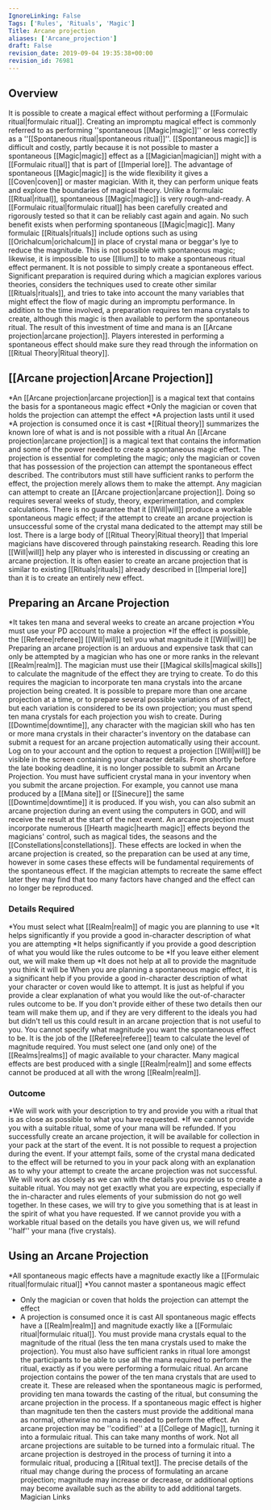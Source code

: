 ```yaml
---
IgnoreLinking: False
Tags: ['Rules', 'Rituals', 'Magic']
Title: Arcane projection
aliases: ['Arcane_projection']
draft: False
revision_date: 2019-09-04 19:35:38+00:00
revision_id: 76981
---
```


## Overview
It is possible to create a magical effect without performing a [[Formulaic ritual|formulaic ritual]]. Creating an impromptu magical effect is commonly referred to as performing ''spontaneous [[Magic|magic]]'' or less correctly as a ''[[Spontaneous ritual|spontaneous ritual]]''. [[Spontaneous magic]] is difficult and costly, partly because it is not possible to master a spontaneous [[Magic|magic]] effect as a [[Magician|magician]] might with a [[Formulaic ritual]] that is part of [[Imperial lore]]. The advantage of spontaneous [[Magic|magic]] is the wide flexibility it gives a [[Coven|coven]] or master magician. With it, they can perform unique feats and explore the boundaries of magical theory.
Unlike a formulaic [[Ritual|ritual]], spontaneous [[Magic|magic]] is very rough-and-ready. A [[Formulaic ritual|formulaic ritual]] has been carefully created and rigorously tested so that it can be reliably cast again and again. No such benefit exists when performing spontaneous [[Magic|magic]]. Many formulaic [[Rituals|rituals]] include options such as using [[Orichalcum|orichalcum]] in place of crystal mana or beggar's lye to reduce the magnitude. This is not possible with spontaneous magic; likewise, it is impossible to use [[Ilium]] to to make a spontaneous ritual effect permanent.
It is not possible to simply create a spontaneous effect. Significant preparation is required during which a magician explores various theories, considers the techniques used to create other similar [[Rituals|rituals]], and tries to take into account the many variables that might effect the flow of magic during an impromptu performance. In addition to the time involved, a preparation requires ten mana crystals to create, although this magic is then available to perform the spontaneous ritual. The result of this investment of time and mana is an [[Arcane projection|arcane projection]].
Players interested in performing a spontaneous effect should make sure they read through the information on [[Ritual Theory|Ritual theory]].
## [[Arcane projection|Arcane Projection]]
*An [[Arcane projection|arcane projection]] is a magical text that contains the basis for a spontaneous magic effect
*Only the magician or coven that holds the projection can attempt the effect
*A projection lasts until it used
*A projection is consumed once it is cast
*[[Ritual theory]] summarizes the known lore of what is and is not possible with a ritual
An [[Arcane projection|arcane projection]] is a magical text that contains the information and some of the power needed to create a spontaneous magic effect. The projection is essential for completing the magic; only the magician or coven that has possession of the projection can attempt the spontaneous effect described. The contributors must still have sufficient ranks to perform the effect, the projection merely allows them to make the attempt.
Any magician can attempt to create an [[Arcane projection|arcane projection]]. Doing so requires several weeks of study, theory, experimentation, and complex calculations. There is no guarantee that it [[Will|will]] produce a workable spontaneous magic effect; if the attempt to create an arcane projection is unsuccessful some of the crystal mana dedicated to the attempt may still be lost. 
There is a large body of [[Ritual Theory|Ritual theory]] that Imperial magicians have discovered through painstaking research. Reading this lore [[Will|will]] help any player who is interested in discussing or creating an arcane projection. It is often easier to create an arcane projection that is similar to existing [[Rituals|rituals]] already described in [[Imperial lore]] than it is to create an entirely new effect.
## Preparing an Arcane Projection
*It takes ten mana and several weeks to create an arcane projection
*You must use your PD account to make a projection
*If the effect is possible, the [[Referee|referee]] [[Will|will]] tell you what magnitude it [[Will|will]] be
Preparing an arcane projection is an arduous and expensive task that can only be attempted by
a magician who has one or more ranks in the relevant [[Realm|realm]]. The magician must use their [[Magical skills|magical skills]] to calculate the magnitude of the effect they are trying to create. To do this requires the magician to incorporate ten mana crystals into the arcane projection being created.
It is possible to prepare more than one arcane projection at a time, or to prepare several possible variations of an effect, but each variation is considered to be its own projection; you must spend ten mana crystals for each projection you wish to create.
During [[Downtime|downtime]], any character with the magician skill who has ten or more mana crystals in their character's inventory on the database can submit a request for an arcane projection automatically using their account. Log on to your account and the option to request a projection [[Will|will]] be visible in the screen containing your character details. From shortly before the late booking deadline, it is no longer possible to submit an Arcane Projection. You must have sufficient crystal mana in your inventory when you submit the arcane projection. For example, you cannot use mana produced by a [[Mana site]] or [[Sinecure]] the same [[Downtime|downtime]] it is produced.
If you wish, you can also submit an arcane projection during an event using the computers in GOD, and will receive the result at the start of the next event.
An arcane projection must incorporate numerous [[Hearth magic|hearth magic]] effects beyond the magicians' control, such as magical tides, the seasons and the [[Constellations|constellations]]. These effects are locked in when the arcane projection is created, so the preparation can be used at any time, however in some cases these effects will be fundamental requirements of the spontaneous effect. If the magician attempts to recreate the same effect later they may find that too many factors have changed and the effect can no longer be reproduced.
### Details Required
*You must select what [[Realm|realm]] of magic you are planning to use
*It helps significantly if you provide a good in-character description of what you are attempting
*It helps significantly if you provide a good description of what you would like the rules outcome to be
*If you leave either element out, we will make them up
*It does not help at all to provide the magnitude you think it will be
When you are planning a spontaneous magic effect, it is a significant help if you provide a good in-character description of what your character or coven would like to attempt. It is just as helpful if you provide a clear explanation of what you would like the out-of-character rules outcome to be. If you don't provide either of these two details then our team will make them up, and if they are very different to the ideals you had but didn't tell us this could result in an arcane projection that is not useful to you.
You cannot specify what magnitude you want the spontaneous effect to be. It is the job of the [[Referee|referee]] team to calculate the level of magnitude required. You must select one (and only one) of the [[Realms|realms]] of magic available to your character. Many magical effects are best produced with a single [[Realm|realm]] and some effects cannot be produced at all with the wrong [[Realm|realm]].
### Outcome
*We will work with your description to try and provide you with a ritual that is as close as possible to what you have requested.
*If we cannot provide you with a suitable ritual, some of your mana will be refunded.
If you successfully create an arcane projection, it will be available for collection in your pack at the start of the event. It is not possible to request a projection during the event. If your attempt fails, some of the crystal mana dedicated to the effect will be returned to you in your pack along with an explanation as to why your attempt to create the arcane projection was not successful.
We will work as closely as we can with the details you provide us to create a suitable ritual. You may not get exactly what you are expecting, especially if the in-character and rules elements of your submission do not go well together. In these cases, we will try to give you something that is at least in the spirit of what you have requested. If we cannot provide you with a workable ritual based on the details you have given us, we will refund ''half'' your mana (five crystals).
## Using an Arcane Projection
*All spontaneous magic effects have a magnitude exactly like a [[Formulaic ritual|formulaic ritual]]
*You cannot master a spontaneous magic effect
* Only the magician or coven that holds the projection can attempt the effect
* A projection is consumed once it is cast
All spontaneous magic effects have a [[Realm|realm]] and magnitude exactly like a [[Formulaic ritual|formulaic ritual]]. You must provide mana crystals equal to the magnitude of the ritual (less the ten mana crystals used to make the projection). You must also have sufficient ranks in ritual lore amongst the participants to be able to use all the mana required to perform the ritual, exactly as if you were performing a formulaic ritual.
An arcane projection contains the power of the ten mana crystals that are used to create it. These are released when the spontaneous magic is performed, providing ten mana towards the casting of the ritual, but consuming the arcane projection in the process. If a spontaneous magic effect is higher than magnitude ten then the casters must provide the additional mana as normal, otherwise no mana is needed to perform the effect.
An arcane projection may be ''codified'' at a [[College of Magic]], turning it into a formulaic ritual. This can take many months of work. Not all arcane projections are suitable to be turned into a formulaic ritual. The arcane projection is destroyed in the process of turning it into a formulaic ritual, producing a [[Ritual text]]. The precise details of the ritual may change during the process of formulating an arcane projection; magnitude may increase or decrease, or additional options may become available such as the ability to add additional targets.
Magician Links